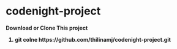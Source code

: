 # codenight-project
<b>Download or Clone This project<br>
<ol>
<li>git colne https://github.com/thilinamj/codenight-project.git</li>
</ol>
